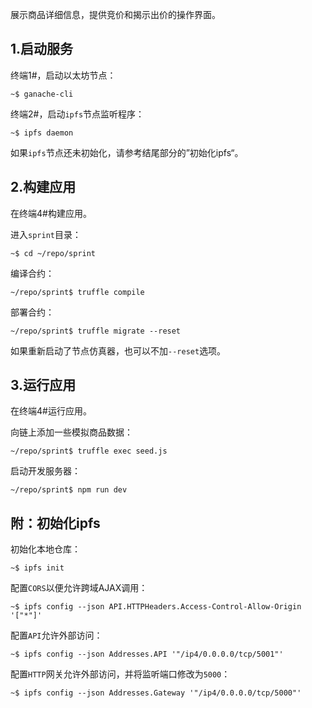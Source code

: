 展示商品详细信息，提供竞价和揭示出价的操作界面。

## 1.启动服务

终端1#，启动以太坊节点：

```
~$ ganache-cli
```

终端2#，启动`ipfs`节点监听程序：

```
~$ ipfs daemon
```

如果`ipfs`节点还未初始化，请参考结尾部分的”初始化ipfs“。

## 2.构建应用

在终端4#构建应用。

进入`sprint`目录：

```
~$ cd ~/repo/sprint
```

编译合约：

```
~/repo/sprint$ truffle compile
```

部署合约：

```
~/repo/sprint$ truffle migrate --reset
```

如果重新启动了节点仿真器，也可以不加`--reset`选项。

## 3.运行应用

在终端4#运行应用。

向链上添加一些模拟商品数据：

```
~/repo/sprint$ truffle exec seed.js
```

启动开发服务器：

```
~/repo/sprint$ npm run dev
```

## 附：初始化ipfs

初始化本地仓库：

```
~$ ipfs init
```

配置`CORS`以便允许跨域AJAX调用：

```
~$ ipfs config --json API.HTTPHeaders.Access-Control-Allow-Origin '["*"]'
```

配置`API`允许外部访问：
```
~$ ipfs config --json Addresses.API '"/ip4/0.0.0.0/tcp/5001"'
```

配置`HTTP`网关允许外部访问，并将监听端口修改为`5000`：

```
~$ ipfs config --json Addresses.Gateway '"/ip4/0.0.0.0/tcp/5000"'
```
